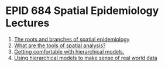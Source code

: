 # EPID 684 Spatial Epidemiology Lectures

1. [The roots and branches of spatial epidemiology](http://www.jonzelner.net/spatial-epi-course/lecture-1-cholera.html)
2. [What are the tools of spatial analysis?](http://www.jonzelner.net/spatial-epi-course/lecture-2-tools.html)
3. [Getting comfortable with hierarchical models.](http://www.jonzelner.net/spatial-epi-course/lecture-3-intro-to-hierarchical.html)
4. [Using hierarchical models to make sense of real world data](http://www.jonzelner.net/spatial-epi-course/lecture-4-applied-hierarchical.html)